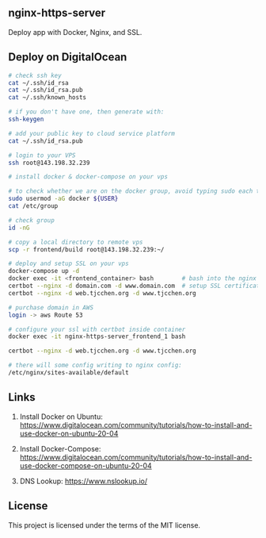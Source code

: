 ## nginx-https-server
Deploy app with Docker, Nginx, and SSL.

## Deploy on DigitalOcean
```sh
# check ssh key
cat ~/.ssh/id_rsa
cat ~/.ssh/id_rsa.pub
cat ~/.ssh/known_hosts

# if you don't have one, then generate with:
ssh-keygen

# add your public key to cloud service platform
cat ~/.ssh/id_rsa.pub

# login to your VPS
ssh root@143.198.32.239

# install docker & docker-compose on your vps

# to check whether we are on the docker group, avoid typing sudo each time
sudo usermod -aG docker ${USER}
cat /etc/group

# check group
id -nG

# copy a local directory to remote vps
scp -r frontend/build root@143.198.32.239:~/

# deploy and setup SSL on your vps
docker-compose up -d
docker exec -it <frontend_container> bash        # bash into the nginx container
certbot --nginx -d domain.com -d www.domain.com  # setup SSL certificate
certbot --nginx -d web.tjcchen.org -d www.tjcchen.org

# purchase domain in AWS
login -> aws Route 53

# configure your ssl with certbot inside container
docker exec -it nginx-https-server_frontend_1 bash

certbot --nginx -d web.tjcchen.org -d www.tjcchen.org

# there will some config writing to nginx config:
/etc/nginx/sites-available/default
```

## Links
1. Install Docker on Ubuntu: https://www.digitalocean.com/community/tutorials/how-to-install-and-use-docker-on-ubuntu-20-04

2. Install Docker-Compose: https://www.digitalocean.com/community/tutorials/how-to-install-and-use-docker-compose-on-ubuntu-20-04

3. DNS Lookup: https://www.nslookup.io/


## License
This project is licensed under the terms of the MIT license.